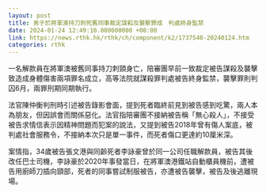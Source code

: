 ```yaml
---
layout: post
title: 男子於將軍澳持刀刺死舊同事裁定謀殺及襲擊罪成　判處終身監禁
date: 2024-01-24 12:49:10.000000000 +08:00
link: https://news.rthk.hk/rthk/ch/component/k2/1737540-20240124.htm
categories: rthk
---
```


一名解款員在將軍澳被舊同事持刀刺頸身亡，陪審團早前一致裁定被告謀殺及襲擊致造成身體傷害兩項罪名成立，高等法院就謀殺罪判處被告終身監禁，襲擊罪則判囚6月，兩罪刑期同期執行。

法官陳仲衡判刑時引述被告錄影會面，提到死者臨終前見到被告感到吃驚，兩人本為朋友，但因誤會而關係惡化。法官指陪審團不接納被告稱「無心殺人」，不接受被告求情信表示因精神問題而犯案的說法，又提到被告2018年曾有傷人案底，被判處社會服務令，不接納本次只是單一事件，而死者傷口更達約10厘米深。

案情指，34歲被告張文港與同齡死者李詠豪曾於同一公司任職解款員，被告其後改任巴士司機，李詠豪於2020年事發當日，在將軍澳港鐵站自動櫃員機前，遭被告用廚師刀插向頸部，死者的同事嘗試制服被告，亦遭被告襲擊，被告及後逃離現場。
